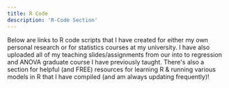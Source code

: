 ```yaml
---
title: R Code
description: 'R-Code Section'
---
```


Below are links to R code scripts that I have created for either my own personal research or for statistics courses at my university. I have also uploaded all of my teaching slides/assignments from our into to regression and ANOVA graduate course I have previously taught. There's also a section for helpful (and FREE) resources for learning R & running various models in R that I have compiled (and am always updating frequently)!
<br>

